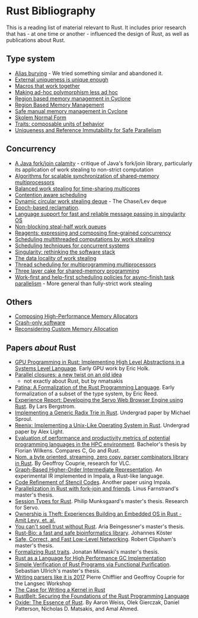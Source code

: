 # Rust Bibliography

This is a reading list of material relevant to Rust. It includes prior
research that has - at one time or another - influenced the design of
Rust, as well as publications about Rust.

## Type system

* [Alias burying](https://dl.acm.org/doi/10.1002/spe.370) - We tried something similar and abandoned it.
* [External uniqueness is unique enough](https://lirias.kuleuven.be/retrieve/35835)
* [Macros that work together](https://www.cs.utah.edu/plt/publications/jfp12-draft-fcdf.pdf)
* [Making ad-hoc polymorphism less ad hoc](https://dl.acm.org/doi/10.1145/75277.75283)
* [Region based memory management in Cyclone](https://www.cs.umd.edu/projects/cyclone/papers/cyclone-regions.pdf)
* [Region Based Memory Management](https://www.cs.ucla.edu/~palsberg/tba/papers/tofte-talpin-iandc97.pdf)
* [Safe manual memory management in Cyclone](https://www.cs.umd.edu/projects/PL/cyclone/scp.pdf)
* [Skolem Normal Form](https://en.wikipedia.org/wiki/Skolem_normal_form)
* [Traits: composable units of behavior](http://scg.unibe.ch/archive/papers/Scha03aTraits.pdf)
* [Uniqueness and Reference Immutability for Safe Parallelism](https://research.microsoft.com/pubs/170528/msr-tr-2012-79.pdf)

## Concurrency

* [A Java fork/join calamity](https://web.archive.org/web/20190904045322/http://www.coopsoft.com/ar/CalamityArticle.html) - critique of Java's fork/join library, particularly its application of work stealing to non-strict computation
* [Algorithms for scalable synchronization of shared-memory multiprocessors](https://www.cs.rochester.edu/u/scott/papers/1991_TOCS_synch.pdf)
* [Balanced work stealing for time-sharing multicores](https://web.njit.edu/~dingxn/papers/BWS.pdf)
* [Contention aware scheduling](https://www.blagodurov.net/files/a8-blagodurov.pdf)
* [Dynamic circular work stealing deque](https://patents.google.com/patent/US7346753B2/en) - The Chase/Lev deque
* [Epoch-based reclamation](https://www.cl.cam.ac.uk/techreports/UCAM-CL-TR-579.pdf).
* [Language support for fast and reliable message passing in singularity OS](https://research.microsoft.com/pubs/67482/singsharp.pdf)
* [Non-blocking steal-half work queues](https://www.cs.bgu.ac.il/%7Ehendlerd/papers/p280-hendler.pdf)
* [Reagents: expressing and composing fine-grained concurrency](https://aturon.github.io/academic/reagents.pdf)
* [Scheduling multithreaded computations by work stealing](https://www.lri.fr/~cecile/ENSEIGNEMENT/IPAR/Exposes/cilk1.pdf)
* [Scheduling techniques for concurrent systems](https://www.stanford.edu/~ouster/cgi-bin/papers/coscheduling.pdf)
* [Singularity: rethinking the software stack](https://research.microsoft.com/pubs/69431/osr2007_rethinkingsoftwarestack.pdf)
* [The data locality of work stealing](http://www.aladdin.cs.cmu.edu/papers/pdfs/y2000/locality_spaa00.pdf)
* [Thread scheduling for multiprogramming multiprocessors](https://www.eecis.udel.edu/%7Ecavazos/cisc879-spring2008/papers/arora98thread.pdf)
* [Three layer cake for shared-memory programming](https://dl.acm.org/doi/10.1145/1953611.1953616)
* [Work-first and help-first scheduling policies for async-finish task parallelism](https://dl.acm.org/doi/10.1109/IPDPS.2009.5161079) - More general than fully-strict work stealing

## Others

* [Composing High-Performance Memory Allocators](https://people.cs.umass.edu/~emery/pubs/berger-pldi2001.pdf)
* [Crash-only software](https://www.usenix.org/legacy/events/hotos03/tech/full_papers/candea/candea.pdf)
* [Reconsidering Custom Memory Allocation](https://people.cs.umass.edu/~emery/pubs/berger-oopsla2002.pdf)

## Papers *about* Rust

* [GPU Programming in Rust: Implementing High Level Abstractions in a Systems
  Level
  Language](https://ieeexplore.ieee.org/document/6650903).
  Early GPU work by Eric Holk.
* [Parallel closures: a new twist on an old
  idea](https://www.usenix.org/conference/hotpar12/parallel-closures-new-twist-old-idea)
  - not exactly about Rust, but by nmatsakis
* [Patina: A Formalization of the Rust Programming
  Language](https://dada.cs.washington.edu/research/tr/2015/03/UW-CSE-15-03-02.pdf).
  Early formalization of a subset of the type system, by Eric Reed.
* [Experience Report: Developing the Servo Web Browser Engine using
  Rust](https://arxiv.org/abs/1505.07383). By Lars Bergstrom.
* [Implementing a Generic Radix Trie in
  Rust](https://michaelsproul.github.io/rust_radix_paper/rust-radix-sproul.pdf). Undergrad
  paper by Michael Sproul.
* [Reenix: Implementing a Unix-Like Operating System in
  Rust](https://scialex.github.io/reenix.pdf). Undergrad paper by Alex
  Light.
* [Evaluation of performance and productivity metrics of potential programming languages in the HPC environment](https://github.com/1wilkens/thesis-ba).
  Bachelor's thesis by Florian Wilkens. Compares C, Go and Rust.
* [Nom, a byte oriented, streaming, zero copy, parser combinators library
  in Rust](http://spw15.langsec.org/papers/couprie-nom.pdf). By
  Geoffroy Couprie, research for VLC.
* [Graph-Based Higher-Order Intermediate
  Representation](https://compilers.cs.uni-saarland.de/papers/lkh15_cgo.pdf). An
  experimental IR implemented in Impala, a Rust-like language.
* [Code Refinement of Stencil
  Codes](https://compilers.cs.uni-saarland.de/papers/ppl14_web.pdf). Another
  paper using Impala.
* [Parallelization in Rust with fork-join and
  friends](http://publications.lib.chalmers.se/records/fulltext/219016/219016.pdf). Linus
  Farnstrand's master's thesis.
* [Session Types for
  Rust](https://munksgaard.me/papers/laumann-munksgaard-larsen.pdf). Philip
  Munksgaard's master's thesis. Research for Servo.
* [Ownership is Theft: Experiences Building an Embedded OS in Rust - Amit Levy, et. al.](https://amitlevy.com/papers/tock-plos2015.pdf)
* [You can't spell trust without Rust](https://faultlore.com/blah/papers/thesis.pdf). Aria Beingessner's master's thesis.
* [Rust-Bio: a fast and safe bioinformatics library](https://academic.oup.com/bioinformatics/article/32/3/444/1743419). Johannes Köster
* [Safe, Correct, and Fast Low-Level Networking](https://octarineparrot.com/assets/msci_paper.pdf). Robert Clipsham's master's thesis.
* [Formalizing Rust traits](https://open.library.ubc.ca/cIRcle/collections/ubctheses/24/items/1.0220521). Jonatan Milewski's master's thesis.
* [Rust as a Language for High Performance GC Implementation](https://dl.acm.org/doi/pdf/10.1145/3241624.2926707)
* [Simple Verification of Rust Programs via Functional Purification](https://github.com/Kha/electrolysis). Sebastian Ullrich's master's thesis.
* [Writing parsers like it is 2017](http://spw17.langsec.org/papers/chifflier-parsing-in-2017.pdf) Pierre Chifflier and Geoffroy Couprie for the Langsec Workshop
* [The Case for Writing a Kernel in Rust](https://www.tockos.org/assets/papers/rust-kernel-apsys2017.pdf)
* [RustBelt: Securing the Foundations of the Rust Programming Language](https://plv.mpi-sws.org/rustbelt/popl18/)
* [Oxide: The Essence of Rust](https://arxiv.org/abs/1903.00982). By Aaron Weiss, Olek Gierczak, Daniel Patterson, Nicholas D. Matsakis, and Amal Ahmed.
